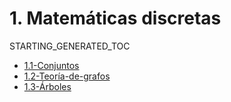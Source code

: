 # 1. Matemáticas discretas
STARTING_GENERATED_TOC



[comment]:STARTING_GENERATED_TOC

* [1.1-Conjuntos](<./content/1.1-Conjuntos.md>)
* [1.2-Teoría-de-grafos](<./content/1.2-Teoría-de-grafos.md>)
* [1.3-Árboles](<./content/1.3-Árboles.md>)

[comment]:ENDING_GENERATED_TOC
